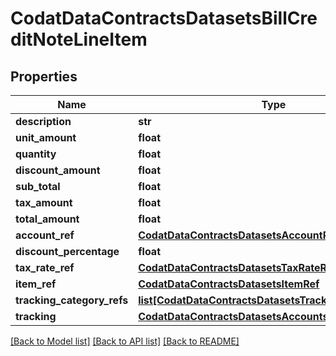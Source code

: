 # CodatDataContractsDatasetsBillCreditNoteLineItem

## Properties
Name | Type | Description | Notes
------------ | ------------- | ------------- | -------------
**description** | **str** |  | [optional] 
**unit_amount** | **float** |  | 
**quantity** | **float** |  | 
**discount_amount** | **float** |  | [optional] 
**sub_total** | **float** |  | [optional] 
**tax_amount** | **float** |  | [optional] 
**total_amount** | **float** |  | [optional] 
**account_ref** | [**CodatDataContractsDatasetsAccountRef**](CodatDataContractsDatasetsAccountRef.md) |  | [optional] 
**discount_percentage** | **float** |  | [optional] 
**tax_rate_ref** | [**CodatDataContractsDatasetsTaxRateRef**](CodatDataContractsDatasetsTaxRateRef.md) |  | [optional] 
**item_ref** | [**CodatDataContractsDatasetsItemRef**](CodatDataContractsDatasetsItemRef.md) |  | [optional] 
**tracking_category_refs** | [**list[CodatDataContractsDatasetsTrackingCategoryRef]**](CodatDataContractsDatasetsTrackingCategoryRef.md) |  | [optional] 
**tracking** | [**CodatDataContractsDatasetsAccountsPayableTracking**](CodatDataContractsDatasetsAccountsPayableTracking.md) |  | [optional] 

[[Back to Model list]](../README.md#documentation-for-models) [[Back to API list]](../README.md#documentation-for-api-endpoints) [[Back to README]](../README.md)

